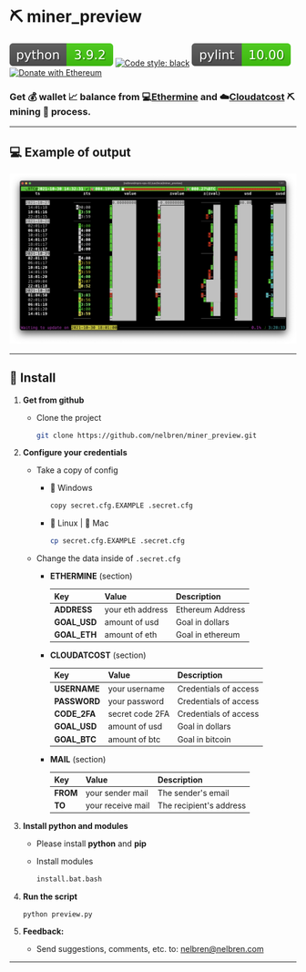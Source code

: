 # ⛏️ miner_preview

[![](images/python.svg)](https://python.org/)
[![Code style: black](https://img.shields.io/badge/code%20style-black-000000.svg?style=flat-square)](https://github.com/psf/black)
[![](images/pylint.svg)](https://pylint.org/)
[![Donate with Ethereum](https://en.cryptobadges.io/badge/micro/0x0892c9b9b58ad5a7878d5dcd4da4ee72109c32c6)](https://en.cryptobadges.io/donate/0x0892c9b9b58ad5a7878d5dcd4da4ee72109c32c6)

### Get 💰 wallet 📈 balance from 💻[Ethermine](https://www.ethermine.org/) and ☁️[Cloudatcost](https://www.cloudatcost.com/) ⛏️ mining 🚧 process.

---

## 💻 Example of output
![](images/miner_preview.png)

---

## 🔩 Install

1. **Get from github**

    - Clone the project
        ```bash
        git clone https://github.com/nelbren/miner_preview.git
        ```

2. **Configure your credentials**
    - Take a copy of config
        - 🚪 Windows
            ```bash
            copy secret.cfg.EXAMPLE .secret.cfg
            ```

        - 🐧 Linux | 🍎  Mac      
            ```bash
            cp secret.cfg.EXAMPLE .secret.cfg
            ```
    - Change the data inside of `.secret.cfg`

        - **ETHERMINE** (section)

            |Key|Value|Description|
            |:--|:--|:--|
            |**ADDRESS**|your eth address|Ethereum Address|
            |**GOAL_USD**|amount of usd|Goal in dollars|
            |**GOAL_ETH**|amount of eth|Goal in ethereum|

        - **CLOUDATCOST** (section)

            |Key|Value|Description|
            |:--|:--|:--|
            |**USERNAME**|your username|Credentials of access|
            |**PASSWORD**|your password|Credentials of access|
            |**CODE_2FA**|secret code 2FA|Credentials of access|
            |**GOAL_USD**|amount of usd|Goal in dollars|
            |**GOAL_BTC**|amount of btc|Goal in bitcoin|

        - **MAIL** (section)

            |Key|Value|Description|
            |:--|:--|:--|
            |**FROM**|your sender mail|The sender's email|
            |**TO**|your receive mail|The recipient's address|


3. **Install python and modules**
    
    - Please install **python** and **pip**
    
    - Install modules
        ```bash
        install.bat.bash
        ```

4. **Run the script**
    ```bash
    python preview.py
    ```

5. **Feedback:** 
   - Send suggestions, comments, etc. to: nelbren@nelbren.com

---
